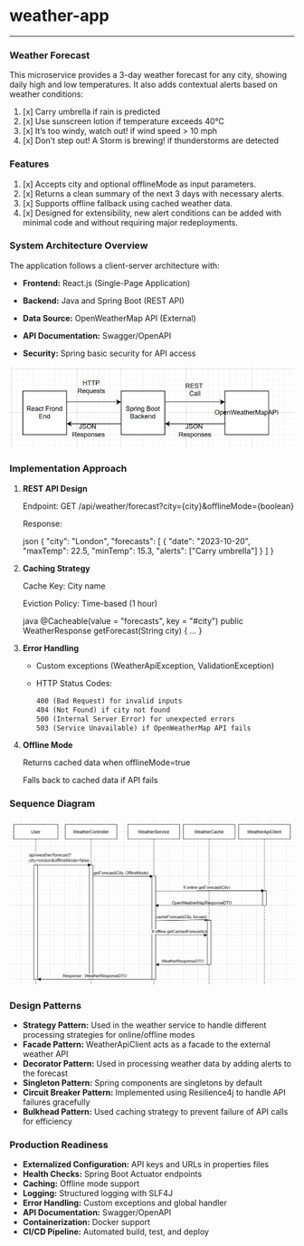 # weather-app
----------

### **Weather Forecast**

This microservice provides a 3-day weather forecast for any city, showing daily high and low temperatures. It also adds
contextual alerts based on weather conditions:

1. [x] Carry umbrella if rain is predicted
2. [x] Use sunscreen lotion if temperature exceeds 40°C
3. [x] It’s too windy, watch out! if wind speed > 10 mph
4. [x] Don’t step out! A Storm is brewing! if thunderstorms are detected

### **Features**

1. [x] Accepts city and optional offlineMode as input parameters.
2. [x] Returns a clean summary of the next 3 days with necessary alerts.
3. [x] Supports offline fallback using cached weather data.
4. [x] Designed for extensibility, new alert conditions can be added with minimal code and without requiring major
   redeployments.

### **System Architecture Overview**

The application follows a client-server architecture with:

* **Frontend:** React.js (Single-Page Application)

* **Backend:** Java and Spring Boot (REST API)

* **Data Source:** OpenWeatherMap API (External)

* **API Documentation:** Swagger/OpenAPI

* **Security:** Spring basic security for API access

![img_1.png](img_1.png)

### **Implementation Approach**

1. **REST API Design**

   Endpoint: GET /api/weather/forecast?city={city}&offlineMode={boolean}

   Response:

   json
   {
   "city": "London",
   "forecasts": [
   {
   "date": "2023-10-20",
   "maxTemp": 22.5,
   "minTemp": 15.3,
   "alerts": ["Carry umbrella"]
   }
   ]
   }

2. **Caching Strategy**

   Cache Key: City name

   Eviction Policy: Time-based (1 hour)

   java
   @Cacheable(value = "forecasts", key = "#city")
   public WeatherResponse getForecast(String city) { ... }

3. **Error Handling**

    * Custom exceptions (WeatherApiException, ValidationException)

    * HTTP Status Codes:

          400 (Bad Request) for invalid inputs
          404 (Not Found) if city not found
          500 (Internal Server Error) for unexpected errors
          503 (Service Unavailable) if OpenWeatherMap API fails

4. **Offline Mode**

   Returns cached data when offlineMode=true

   Falls back to cached data if API fails

### **Sequence Diagram**

![img.png](img.png)

### **Design Patterns**

* **Strategy Pattern:** Used in the weather service to handle different processing strategies for online/offline modes
* **Facade Pattern:** WeatherApiClient acts as a facade to the external weather API
* **Decorator Pattern:** Used in processing weather data by adding alerts to the forecast
* **Singleton Pattern:** Spring components are singletons by default
* **Circuit Breaker Pattern:** Implemented using Resilience4j to handle API failures gracefully
* **Bulkhead Pattern:** Used caching strategy to prevent failure of API calls for efficiency

### **Production Readiness**

* **Externalized Configuration:** API keys and URLs in properties files
* **Health Checks:** Spring Boot Actuator endpoints
* **Caching:** Offline mode support
* **Logging:** Structured logging with SLF4J
* **Error Handling:** Custom exceptions and global handler
* **API Documentation:** Swagger/OpenAPI
* **Containerization:** Docker support
* **CI/CD Pipeline:** Automated build, test, and deploy